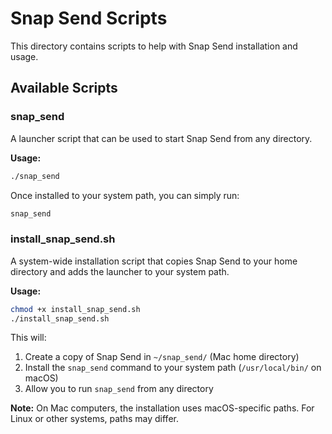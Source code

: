 # Snap Send Scripts

This directory contains scripts to help with Snap Send installation and usage.

## Available Scripts

### snap_send

A launcher script that can be used to start Snap Send from any directory.

**Usage:**
```bash
./snap_send
```

Once installed to your system path, you can simply run:
```bash
snap_send
```

### install_snap_send.sh

A system-wide installation script that copies Snap Send to your home directory and adds the launcher to your system path.

**Usage:**
```bash
chmod +x install_snap_send.sh
./install_snap_send.sh
```

This will:
1. Create a copy of Snap Send in `~/snap_send/` (Mac home directory)
2. Install the `snap_send` command to your system path (`/usr/local/bin/` on macOS)
3. Allow you to run `snap_send` from any directory

**Note:** On Mac computers, the installation uses macOS-specific paths. For Linux or other systems, paths may differ. 